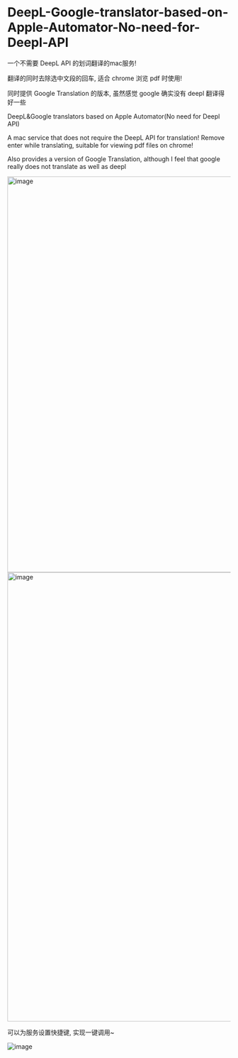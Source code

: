 # DeepL-Google-translator-based-on-Apple-Automator-No-need-for-Deepl-API

一个不需要 DeepL API 的划词翻译的mac服务! 

翻译的同时去除选中文段的回车, 适合 chrome 浏览 pdf 时使用!

同时提供 Google Translation 的版本, 虽然感觉 google 确实没有 deepl 翻译得好一些

DeepL&Google translators based on Apple Automator(No need for Deepl API)

A mac service that does not require the DeepL API for translation! Remove enter while translating, suitable for viewing pdf files on chrome!

Also provides a version of Google Translation, although I feel that google really does not translate as well as deepl

<img width="892" alt="image" src="https://user-images.githubusercontent.com/31568487/177574509-4a96244c-9648-4301-9ec7-e8cd0fd1d47f.png">

<img width="1012" alt="image" src="https://user-images.githubusercontent.com/31568487/177575422-67a4b013-d48a-4e79-a5ca-865fd47af197.png">


可以为服务设置快捷键, 实现一键调用~

![image](https://user-images.githubusercontent.com/31568487/177575024-aee8b788-2518-4f70-be72-1852decaea6b.png)

